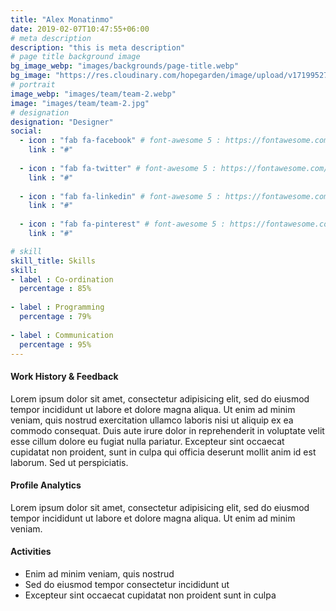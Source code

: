 ```yaml
---
title: "Alex Monatinmo"
date: 2019-02-07T10:47:55+06:00
# meta description
description: "this is meta description"
# page title background image
bg_image_webp: "images/backgrounds/page-title.webp"
bg_image: "https://res.cloudinary.com/hopegarden/image/upload/v1719952740/title-poppy.webp"
# portrait
image_webp: "images/team/team-2.webp"
image: "images/team/team-2.jpg"
# designation
designation: "Designer"
social:
  - icon : "fab fa-facebook" # font-awesome 5 : https://fontawesome.com/icons/
    link : "#"
    
  - icon : "fab fa-twitter" # font-awesome 5 : https://fontawesome.com/icons/
    link : "#"
    
  - icon : "fab fa-linkedin" # font-awesome 5 : https://fontawesome.com/icons/
    link : "#"
    
  - icon : "fab fa-pinterest" # font-awesome 5 : https://fontawesome.com/icons/
    link : "#"

# skill
skill_title: Skills
skill:
- label : Co-ordination
  percentage : 85%
  
- label : Programming
  percentage : 79%
  
- label : Communication
  percentage : 95%
---
```


#### Work History & Feedback
Lorem ipsum dolor sit amet, consectetur adipisicing elit, sed do eiusmod tempor incididunt ut labore et dolore magna aliqua. Ut enim ad minim veniam, quis nostrud exercitation ullamco laboris nisi ut aliquip ex ea commodo consequat. Duis aute irure dolor in reprehenderit in voluptate velit esse cillum dolore eu fugiat nulla pariatur. Excepteur sint occaecat cupidatat non proident, sunt in culpa qui officia deserunt mollit anim id est laborum. Sed ut perspiciatis.

#### Profile Analytics
Lorem ipsum dolor sit amet, consectetur adipisicing elit, sed do eiusmod tempor incididunt ut labore et dolore magna aliqua. Ut enim ad minim veniam.

#### Activities
* Enim ad minim veniam, quis nostrud
* Sed do eiusmod tempor consectetur incididunt ut
* Excepteur sint occaecat cupidatat non proident sunt in culpa
